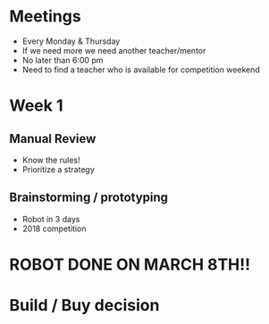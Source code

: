 # Meetings
- Every Monday & Thursday
- If we need more we need another teacher/mentor
- No later than 6:00 pm
- Need to find a teacher who is available for competition weekend

# Week 1
## Manual Review
- Know the rules!
- Prioritize a strategy
## Brainstorming / prototyping
- Robot in 3 days
- 2018 competition

# **ROBOT DONE ON MARCH 8TH!!**

# **Build / Buy decision**